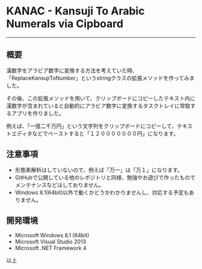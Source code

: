 # KANAC - Kansuji To Arabic Numerals via Cipboard

---

## 概要

漢数字をアラビア数字に変換する方法を考えていた時、「ReplaceKansujiToNumber」というstringクラスの拡張メソッドを作ってみました。

その後、この拡張メソッドを用いて、クリップボードにコピーしたテキスト内に漢数字が含まれていると自動的にアラビア数字に変換するタスクトレイに常駐するアプリを作りました。

例えば、「一億二千万円」という文字列をクリップボードにコピーして、テキストエディタなどでペーストすると「１２０００００００円」になります。

## 注意事項

* 形態素解析はしていないので、例えば「万一」は「万１」になります。
* GitHubで公開している他のレポジトリと同様、勉強やお遊びで作ったものでメンテナンスなどはしておりません。
* Windows 8.1(64bit)以外で動くかどうかわかりませんし、対応する予定もありません。

## 開発環境

* Microsoft Windows 8.1 (64bit)
* Microsoft Visual Studio 2013
* Microsoft .NET Framework 4

以上

